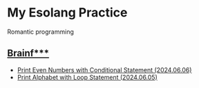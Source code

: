 # My Esolang Practice

Romantic programming


## [Brainf***](/Brainfuck/README.md)

- [Print Even Numbers with Conditional Statement (2024.06.06)](/Brainfuck/README.md#print-even-numbers-with-conditional-statement-20240606)
- [Print Alphabet with Loop Statement (2024.06.05)](/Brainfuck/README.md#print-alphabet-with-loop-statement-20240605)